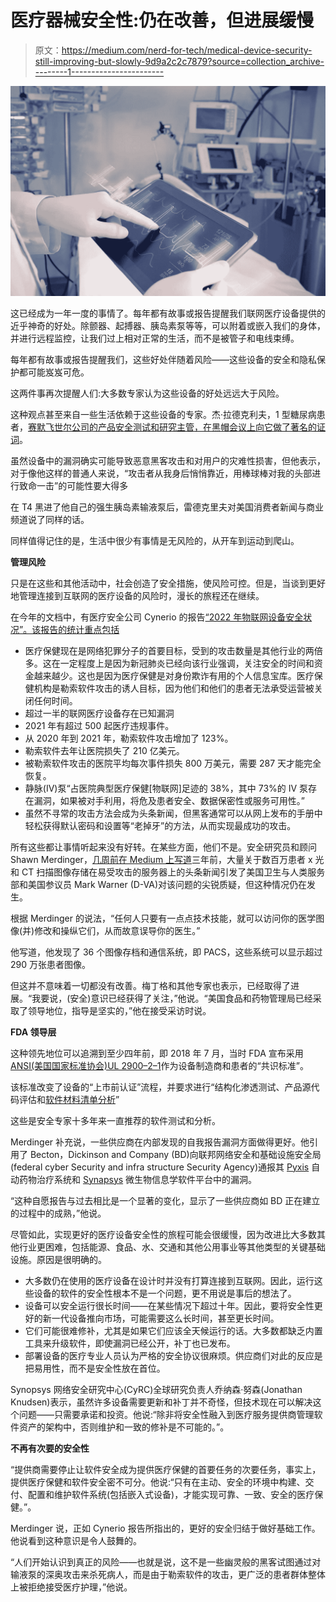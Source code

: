 # 医疗器械安全性:仍在改善，但进展缓慢

> 原文：<https://medium.com/nerd-for-tech/medical-device-security-still-improving-but-slowly-9d9a2c2c7879?source=collection_archive---------1----------------------->

![](img/2cdcf06d5df7acc0828f66637c3e711f.png)

这已经成为一年一度的事情了。每年都有故事或报告提醒我们联网医疗设备提供的近乎神奇的好处。除颤器、起搏器、胰岛素泵等等，可以附着或嵌入我们的身体，并进行远程监控，让我们过上相对正常的生活，而不是被管子和电线束缚。

每年都有故事或报告提醒我们，这些好处伴随着风险——这些设备的安全和隐私保护都可能岌岌可危。

这两件事再次提醒人们:大多数专家认为这些设备的好处远远大于风险。

这种观点甚至来自一些生活依赖于这些设备的专家。杰·拉德克利夫，1 型糖尿病患者，[赛默飞世尔公司的产品安全测试和研究主管，在黑帽会议上向它做了著名的证词](http://threatpost.com/connected-medical-devices-simultaneously-increase-risk-and-safety/107663)。

虽然设备中的漏洞确实可能导致恶意黑客攻击和对用户的灾难性损害，但他表示，对于像他这样的普通人来说，“攻击者从我身后悄悄靠近，用棒球棒对我的头部进行致命一击”的可能性要大得多

在 T4 黑进了他自己的强生胰岛素输液泵后，雷德克里夫对美国消费者新闻与商业频道说了同样的话。

同样值得记住的是，生活中很少有事情是无风险的，从开车到运动到爬山。

**管理风险**

只是在这些和其他活动中，社会创造了安全措施，使风险可控。但是，当谈到更好地管理连接到互联网的医疗设备的风险时，漫长的旅程还在继续。

在今年的文档中，有医疗安全公司 Cynerio 的报告[“2022 年物联网设备安全状况”。该报告的统计重点包括](https://uploads-ssl.webflow.com/5d2ad783e06f4c19469d363a/61e70fd9286e1d6d68a86ba8_A%20Cynerio%20Report%20-%20The%20State%20of%20IoMT%20Device%20Security%202022.pdf)

*   医疗保健现在是网络犯罪分子的首要目标，受到的攻击数量是其他行业的两倍多。这在一定程度上是因为新冠肺炎已经向该行业强调，关注安全的时间和资金越来越少。这也是因为医疗保健是对身份欺诈有用的个人信息宝库。医疗保健机构是勒索软件攻击的诱人目标，因为他们和他们的患者无法承受运营被关闭任何时间。
*   超过一半的联网医疗设备存在已知漏洞
*   2021 年有超过 500 起医疗违规事件。
*   从 2020 年到 2021 年，勒索软件攻击增加了 123%。
*   勒索软件去年让医院损失了 210 亿美元。
*   被勒索软件攻击的医院平均每次事件损失 800 万美元，需要 287 天才能完全恢复。
*   静脉(IV)泵“占医院典型医疗保健[物联网]足迹的 38%，其中 73%的 IV 泵存在漏洞，如果被对手利用，将危及患者安全、数据保密性或服务可用性。”
*   虽然不寻常的攻击方法会成为头条新闻，但黑客通常可以从网上发布的手册中轻松获得默认密码和设置等“老掉牙”的方法，从而实现最成功的攻击。

所有这些都让事情听起来没有好转。在某些方面，他们不是。安全研究员和顾问 Shawn Merdinger，[几周前在 Medium 上写道](/@shawnmer/3-years-later-and-millions-of-u-s-e5d828b964e8)三年前，大量关于数百万患者 x 光和 CT 扫描图像存储在易受攻击的服务器上的头条新闻引发了美国卫生与人类服务部和美国参议员 Mark Warner (D-VA)对该问题的尖锐质疑，但这种情况仍在发生。

根据 Merdinger 的说法，“任何人只要有一点点技术技能，就可以访问你的医学图像(并)修改和操纵它们，从而故意误导你的医生。”

他写道，他发现了 36 个图像存档和通信系统，即 PACS，这些系统可以显示超过 290 万张患者图像。

但这并不意味着一切都没有改善。梅丁格和其他专家也表示，已经取得了进展。“我要说，(安全)意识已经获得了关注，”他说。“美国食品和药物管理局已经采取了领导地位，指导是坚实的，”他在接受采访时说。

**FDA 领导层**

这种领先地位可以追溯到至少四年前，即 2018 年 7 月，当时 FDA 宣布采用 [ANSI(美国国家标准协会)UL 2900–2–1](https://www.ul.com/news/us-fda-recognizes-ul-2900-2-1-use-premarket-reviews)作为设备制造商和患者的“共识标准”。

该标准改变了设备的“上市前认证”流程，并要求进行“结构化渗透测试、产品源代码评估和[软件材料清单分析](https://www.synopsys.com/blogs/software-security/software-bill-of-materials-bom/?cmp=pr-sig&utm_medium=referral)”

这些是安全专家十多年来一直推荐的软件测试和分析。

Merdinger 补充说，一些供应商在内部发现的自我报告漏洞方面做得更好。他引用了 Becton，Dickinson and Company (BD)向联邦网络安全和基础设施安全局(federal cyber Security and infra structure Security Agency)通报其 [Pyxis](https://www.cisa.gov/uscert/ics/advisories/icsma-22-151-01) 自动药物治疗系统和 [Synapsys](https://www.cisa.gov/uscert/ics/advisories/icsma-22-151-02) 微生物信息学软件平台中的漏洞。

“这种自愿报告与过去相比是一个显著的变化，显示了一些供应商如 BD 正在建立的过程中的成熟，”他说。

尽管如此，实现更好的医疗设备安全性的旅程可能会很缓慢，因为改进比大多数其他行业更困难，包括能源、食品、水、交通和其他公用事业等其他类型的关键基础设施。原因是很明确的。

*   大多数仍在使用的医疗设备在设计时并没有打算连接到互联网。因此，运行这些设备的软件的安全性根本不是一个问题，更不用说是事后的想法了。
*   设备可以安全运行很长时间——在某些情况下超过十年。因此，要将安全性更好的新一代设备推向市场，可能需要这么长时间，甚至更长时间。
*   它们可能很难修补，尤其是如果它们应该全天候运行的话。大多数都缺乏内置工具来升级软件，即使漏洞已经公开，补丁也已发布。
*   部署设备的医疗专业人员认为严格的安全协议很麻烦。供应商们对此的反应是把易用性，而不是安全性放在首位。

Synopsys 网络安全研究中心(CyRC)全球研究负责人乔纳森·努森(Jonathan Knudsen)表示，虽然许多设备需要更新和补丁并不奇怪，但技术现在可以解决这个问题——只需要承诺和投资。他说:“除非将安全性融入到医疗服务提供商管理软件资产的架构中，否则维护和一致的修补是不可能的。”。

**不再有次要的安全性**

“提供商需要停止让软件安全成为提供医疗保健的首要任务的次要任务，事实上，提供医疗保健和软件安全密不可分。他说:“只有在主动、安全的环境中构建、交付、配置和维护软件系统(包括嵌入式设备)，才能实现可靠、一致、安全的医疗保健。”。

Merdinger 说，正如 Cynerio 报告所指出的，更好的安全归结于做好基础工作。他说看到这种意识是令人鼓舞的。

“人们开始认识到真正的风险——也就是说，这不是一些幽灵般的黑客试图通过对输液泵的深奥攻击来杀死病人，而是由于勒索软件的攻击，更广泛的患者群体整体上被拒绝接受医疗护理，”他说。